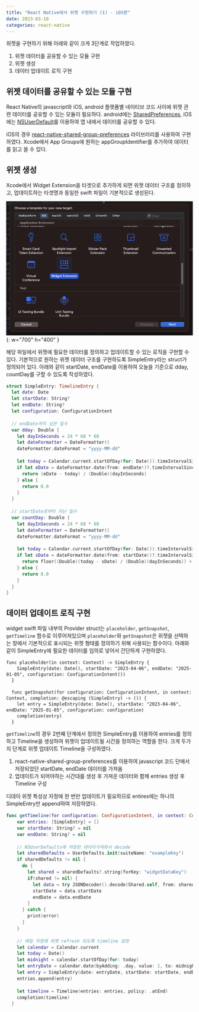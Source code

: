 ```yaml
---
title: "React Native에서 위젯 구현하기 (1) - iOS편"
date: 2023-03-10
categories: react-native
---
```


위젯을 구현하기 위해 아래와 같이 크게 3단계로 작업하였다.

1. 위젯 데이터를 공유할 수 있는 모듈 구현
2. 위젯 생성
3. 데이터 업데이트 로직 구현

## 위젯 데이터를 공유할 수 있는 모듈 구현

React Native의 javascript와 iOS, android 플랫폼별 네이티브 코드 사이에 위젯 관련 데이터를 공유할 수 있는 모듈이 필요하다. android에는 [SharedPreferences](https://developer.android.com/training/data-storage/shared-preferences?hl=ko), iOS에는 [NSUserDefault](https://developer.apple.com/documentation/foundation/nsuserdefaults)를 이용하여 앱 내에서 데이터를 공유할 수 있다.

iOS의 경우 [react-native-shared-group-preferences](https://github.com/KjellConnelly/react-native-shared-group-preferences) 라이브러리를 사용하여 구현하였다. Xcode에서 App Groups에 원하는 appGroupIdentifier를 추가하여 데이터를 읽고 쓸 수 있다.

## 위젯 생성

Xcode에서 Widget Extension을 타겟으로 추가하게 되면 위젯 데이터 구조를 정의하고, 업데이트하는 타겟명과 동일한 swift 파일이 기본적으로 생성된다.

![Desktop View](/assets/images/XcodeWidgetExtensionCapture.png){: w="700" h="400" }

해당 파일에서 위젯에 필요한 데이터를 정의하고 업데이트할 수 있는 로직을 구현할 수 있다. 기본적으로 원하는 위젯 데이터 구조를 구현하도록 SimpleEntry라는 struct가 정의되어 있다. 아래와 같이 startDate, endDate를 이용하여 오늘을 기준으로 dday, countDay를 구할 수 있도록 작성하였다.

```swift
struct SimpleEntry: TimelineEntry {
  let date: Date
  let startDate: String?
  let endDate: String?
  let configuration: ConfigurationIntent

  // endDate까지 남은 일수
  var dday: Double {
    let dayInSeconds = 24 * 60 * 60
    let dateFormatter = DateFormatter()
    dateFormatter.dateFormat = "yyyy-MM-dd"

    let today = Calendar.current.startOfDay(for: Date()).timeIntervalSinceReferenceDate
    if let eDate = dateFormatter.date(from: endDate!)?.timeIntervalSinceReferenceDate {
      return (eDate - today) / (Double)(dayInSeconds)
    } else {
      return 0.0
    }
  }

  // startDate로부터 지난 일수
  var countDay: Double {
    let dayInSeconds = 24 * 60 * 60
    let dateFormatter = DateFormatter()
    dateFormatter.dateFormat = "yyyy-MM-dd"

    let today = Calendar.current.startOfDay(for: Date()).timeIntervalSinceReferenceDate
    if let sDate = dateFormatter.date(from: startDate!)?.timeIntervalSinceReferenceDate {
      return floor((Double)(today - sDate) / (Double)(dayInSeconds)) + 1
    } else {
      return 0.0
    }
  }
}
```

## 데이터 업데이트 로직 구현

widget swift 파일 내부의 Provider struct는 `placeholder`, `getSnapshot`, `getTimeline` 함수로 이루어져있으며 `placeholder`와 `getSnapshot`은 위젯을 선택하는 창에서 기본적으로 표시되는 위젯 형태를 정의하기 위해 사용되는 함수이다. 아래와 같이 SimpleEntry에 필요한 데이터를 임의로 넣어서 간단하게 구현하였다.

```
func placeholder(in context: Context) -> SimpleEntry {
    SimpleEntry(date: Date(), startDate: "2023-04-06", endDate: "2025-01-05", configuration: ConfigurationIntent())
  }

  func getSnapshot(for configuration: ConfigurationIntent, in context: Context, completion: @escaping (SimpleEntry) -> ()) {
    let entry = SimpleEntry(date: Date(), startDate: "2023-04-06", endDate: "2025-01-05", configuration: configuration)
    completion(entry)
  }
```

`getTimeline`의 경우 2번째 단계에서 정의한 SimpleEntry를 이용하여 entries를 정의하고 Timeline을 생성하여 위젯이 업데이트될 시간을 정의하는 역할을 한다. 크게 두가지 단계로 위젯 업데이트 Timeline을 구성하였다.

1. react-native-shared-group-preferences를 이용하여 javascript 코드 단에서 저장되었던 startDate, endDate 데이터를 가져옴
2. 업데이트가 되어야하는 시간대를 생성 후 가져온 데이터와 함께 entries 생성 후 Timeline 구성

디데이 위젯 특성상 자정에 한 번만 업데이트가 필요하므로 entires에는 하나의 SimpleEntry만 append하여 저장하였다.

```swift
func getTimeline(for configuration: ConfigurationIntent, in context: Context, completion: @escaping (Timeline<Entry>) -> ()) {
    var entries: [SimpleEntry] = []
    var startDate: String? = nil
    var endDate: String? = nil

    // NSUserDefaults에 저장된 데이터가져와서 decode
    let sharedDefaults = UserDefaults.init(suiteName: "exampleKey")
    if sharedDefaults != nil {
      do {
        let shared = sharedDefaults?.string(forKey: "widgetDataKey")
        if(shared != nil) {
          let data = try JSONDecoder().decode(Shared.self, from: shared!.data(using: .utf8)!)
          startDate = data.startDate
          endDate = data.endDate
        }
      } catch {
        print(error)
      }
    }

    // 매일 자정에 위젯 refresh 되도록 timeline 설정
    let calendar = Calendar.current
    let today = Date()
    let midnight = calendar.startOfDay(for: today)
    let entryDate = calendar.date(byAdding: .day, value: 1, to: midnight)!
    let entry = SimpleEntry(date: entryDate, startDate: startDate, endDate: endDate, configuration: configuration)
    entries.append(entry)

    let timeline = Timeline(entries: entries, policy: .atEnd)
    completion(timeline)
  }
```
